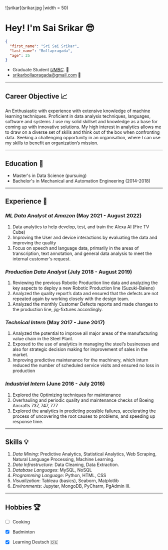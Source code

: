![srikar](srikar.jpg |width = 50)
# **Hey! I'm Sai Srikar** 😎

```json
{
  "first_name": "Sri Sai Srikar",
  "last_name": "Bollapragada",
  "age": 25
}
```

- Graduate Student *[UMBC](https://umbc.edu/)*. :link:    
- <srikarbollapragada@gmail.com>  :link:
----------------------------------------------------------------------------------------------------------------------------------------------------------------------
## Career Objective :chart_with_upwards_trend:
An Enthusiastic with experience with extensive knowledge of machine learning techniques. Proficient in data analysis techniques, languages, software and systems .I use my solid skillset and
knowledge as a base for coming up with innovative solutions. My high interest in analytics allows me to draw on a diverse set of skills and think out of the box when confronting data.
Seeking a challenging opportunity in an organisation, where I can use my skills to benefit an organization’s mission.

----------------------------------------------------------------------------------------------------------------------------------------------------------------------
## Education :notebook_with_decorative_cover:
- Master's in Data Science (pursuing) 
- Bachelor's in Mechanical and Automation Engineering (2014-2018) 

----------------------------------------------------------------------------------------------------------------------------------------------------------------------
## Experience :office:

### *ML Data Analyst at Amazon* (May 2021 - August 2022)
1. Data analytics to help develop, test, and train the Alexa AI (Fire TV Cube)
2. Improving the User and device interactions by evaluating the data and improving the quality
3. Focus on speech and language data, primarily in the areas of transcription, text annotation,
and general data analysis to meet the internal customer's request.

### *Production Data Analyst* (July 2018 - August 2019)
1. Reviewing the previous Robotic Production line data and analyzing the key aspects to deploy
a new Robotic Production line (Suzuki-Baleno)
2. Analyzed the quality report’s data and ensured that the defects are not repeated again by
working closely with the design team.
3. Analyzed the monthly Customer Defects reports and made changes to the production line,
jig-fixtures accordingly.

### *Technical Intern* (May 2017 - June 2017)
1. Analyzed the potential to improve all major areas of the manufacturing value chain in the
Steel Plant.
2. Exposed to the use of analytics in managing the steel’s businesses and also for strategic
decision making for improvement of sales in the market.
3. Improving predictive maintenance for the machinery, which inturn reduced the number of
scheduled service visits and ensured no loss in production

### *Industrial Intern* (June 2016 - July 2016)
1. Explored the Optimizing techniques for maintenance
2. Overhauling and periodic quality and maintenance checks of Boeing Aircrafts 737, 747, 777
3. Explored the analytics in predicting possible failures, accelerating the process of uncovering
the root causes to problems, and speeding up response time.

----------------------------------------------------------------------------------------------------------------------------------------------------------------------
## Skills :bulb:
1. *Data Mining*: Predictive Analytics, Statistical Analytics, Web Scraping, Natural Language Processing, Machine Learning.
2. *Data Infrastructure*: Data Cleaning, Data Extraction.
3. *Database Languages*: MySQL, NoSQL
4. *Programming Language*: Python, HTML, CSS
5. *Visualization*: Tableau (basics), Seaborn, Matplotlib
6. *Environments*: Jupyter, MongoDB, PyCharm, PgAdmin III.

----------------------------------------------------------------------------------------------------------------------------------------------------------------------
## Hobbies :trophy:
- [ ] Cooking 
- [x] Badminton
- [x] Learning Deutsch :de:


